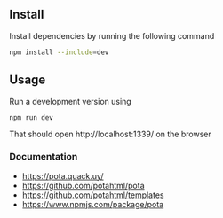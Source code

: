 ## Install

Install dependencies by running the following command

```bash
npm install --include=dev
```

## Usage

Run a development version using

`npm run dev`

That should open http://localhost:1339/ on the browser

### Documentation

- https://pota.quack.uy/
- https://github.com/potahtml/pota
- https://github.com/potahtml/templates
- https://www.npmjs.com/package/pota
